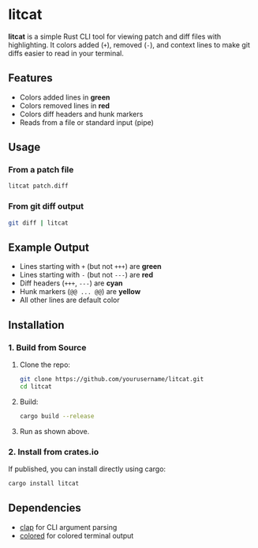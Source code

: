 # litcat

**litcat** is a simple Rust CLI tool for viewing patch and diff files with  highlighting. It colors added (`+`), removed (`-`), and context lines to make git diffs easier to read in your terminal.


## Features

- Colors added lines in **green**
- Colors removed lines in **red**
- Colors diff headers and hunk markers
- Reads from a file or standard input (pipe)


## Usage

### From a patch file

```sh
litcat patch.diff
```

### From git diff output

```sh
git diff | litcat
```

## Example Output

- Lines starting with `+` (but not `+++`) are **green**
- Lines starting with `-` (but not `---`) are **red**
- Diff headers (`+++`, `---`) are **cyan**
- Hunk markers (`@@ ... @@`) are **yellow**
- All other lines are default color


## Installation

### 1. Build from Source

1. Clone the repo:
    ```sh
    git clone https://github.com/yourusername/litcat.git
    cd litcat
    ```
2. Build:
    ```sh
    cargo build --release
    ```
3. Run as shown above.

### 2. Install from crates.io

If published, you can install directly using cargo:

```sh
cargo install litcat
```

## Dependencies

- [clap](https://crates.io/crates/clap) for CLI argument parsing
- [colored](https://crates.io/crates/colored) for colored terminal output



